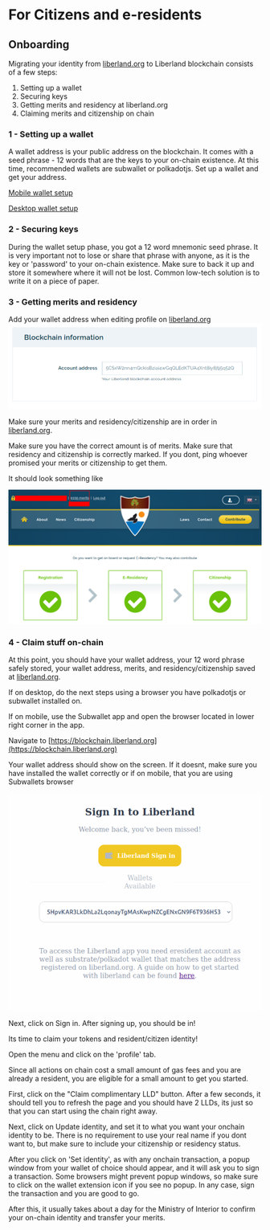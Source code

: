 # For Citizens and e-residents

## Onboarding
Migrating your identity from [liberland.org](www.liberland.org) to Liberland blockchain consists of a few steps:
1. Setting up a wallet
2. Securing keys
3. Getting merits and residency at liberland.org
4. Claiming merits and citizenship on chain

### 1 - Setting up a wallet
A wallet address is your public address on the blockchain.
It comes with a seed phrase - 12 words that are the keys to your on-chain existence.
At this time, recommended wallets are subwallet or polkadotjs.
Set up a wallet and get your address.

[Mobile wallet setup](mobile-wallet.md)

[Desktop wallet setup](../how-to-create-wallet.md)

### 2 -  Securing keys
During the wallet setup phase, you got a 12 word mnemonic seed phrase. It is very important not to lose or share that phrase with anyone,
as it is the key or 'password' to your on-chain existence. Make sure to back it up and store it somewhere where it will not be lost.
Common low-tech solution is to write it on a piece of paper.

### 3 - Getting merits and residency
Add your wallet address when editing profile on [liberland.org](https://liberland.org/en/update-profile)
![wallet-address](../media/wallet-address-org.png)

Make sure your merits and residency/citizenship are in order in [liberland.org](www.liberland.org).

Make sure you have the correct amount is of merits. Make sure that residency and citizenship is correctly marked.
If you dont, ping whoever promised your merits or citizenship to get them.

It should look something like

![valid-citizenship](../media/valid-citizen-org.png)

### 4 - Claim stuff on-chain

At this point, you should have your wallet address, your 12 word phrase safely stored, your wallet address, merits, and residency/citizenship saved at [liberland.org](www.liberland.org).

If on desktop, do the next steps using a browser you have polkadotjs or subwallet installed on.

If on mobile, use the Subwallet app and open the browser located in lower right corner in the app.

Navigate to [https://blockchain.liberland.org](https://blockchain.liberland.org)

Your wallet address should show on the screen. If it doesnt, make sure you have installed the wallet correctly or if on mobile, that you are using Subwallets browser

![dapp-login](../media/dapp-login.png)

Next, click on Sign in. After signing up, you should be in!

Its time to claim your tokens and resident/citizen identity!

Open the menu and click on the 'profile' tab.

Since all actions on chain cost a small amount of gas fees and you are already a resident, you are eligible for a small amount to get you started.

First, click on the "Claim complimentary LLD" button. After a few seconds, it should tell you to refresh the page and you should have 2 LLDs,
its just so that you can start using the chain right away.

Next, click on Update identity, and set it to what you want your onchain identity to be. There is no requirement to use your real name if you dont want to,
but make sure to include your citizenship or residency status.

After you click on 'Set identity', as with any onchain transaction, a popup window from your wallet of choice should appear, and it will ask you to sign a transaction.
Some browsers might prevent popup windows, so make sure to click on the wallet extension icon if you see no popup. In any case, sign the transaction and you are good to go.

After this, it usually takes about a day for the Ministry of Interior to confirm your on-chain identity and transfer your merits.
